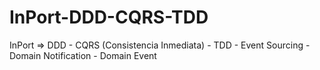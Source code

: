 # InPort-DDD-CQRS-TDD
InPort => DDD - CQRS (Consistencia Inmediata) - TDD - Event Sourcing - Domain Notification - Domain Event
